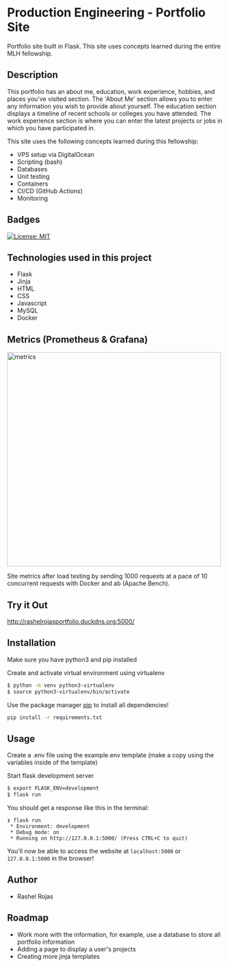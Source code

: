# Production Engineering - Portfolio Site

Portfolio site built in Flask. This site uses concepts learned during the entire MLH fellowship.

## Description

This portfolio has an about me, education, work experience, hobbies, and places you've visited section. The 'About Me' section allows you to enter any information you wish to provide about yourself. The education section displays a timeline of recent schools or colleges you have attended. The work experience section is where you can enter the latest projects or jobs in which you have participated in. 

This site uses the following concepts learned during this fellowship:
- VPS setup via DigitalOcean
- Scripting (bash)
- Databases
- Unit testing
- Containers
- CI/CD (GitHub Actions)
- Monitoring

## Badges
[![License: MIT](https://img.shields.io/badge/License-MIT-yellow.svg)](https://opensource.org/licenses/MIT)

## Technologies used in this project
- Flask
- Jinja
- HTML
- CSS
- Javascript
- MySQL
- Docker

## Metrics (Prometheus & Grafana)
<img width="500" alt="metrics" src="https://github.com/rashelrr/mlh-portfolio-project/assets/66976912/f66e4253-9c23-4313-a30c-eecf63bac31f">

Site metrics after load testing by sending 1000 requests at a pace of 10 concurrent requests with Docker and ab (Apache Bench).

## Try it Out
http://rashelrojasportfolio.duckdns.org:5000/

## Installation

Make sure you have python3 and pip installed

Create and activate virtual environment using virtualenv
```bash
$ python -m venv python3-virtualenv
$ source python3-virtualenv/bin/activate
```

Use the package manager [pip](https://pip.pypa.io/en/stable/) to install all dependencies!

```bash
pip install -r requirements.txt
```

## Usage

Create a .env file using the example.env template (make a copy using the variables inside of the template)

Start flask development server
```bash
$ export FLASK_ENV=development
$ flask run
```

You should get a response like this in the terminal:
```
❯ flask run
 * Environment: development
 * Debug mode: on
 * Running on http://127.0.0.1:5000/ (Press CTRL+C to quit)
```

You'll now be able to access the website at `localhost:5000` or `127.0.0.1:5000` in the browser! 

## Author
* Rashel Rojas

## Roadmap
- Work more with the information, for example, use a database to store all portfolio information
- Adding a page to display a user's projects
- Creating more jinja templates


